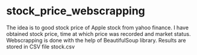 # stock_price_webscrapping

The idea is to good stock price of Apple stock from yahoo finance. I have obtained stock price, time at which price was recorded and market status. 
Webscrapping is done with the help of BeautifulSoup library.
Results are stored in CSV file stock.csv

